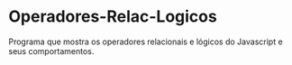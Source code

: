 # Operadores-Relac-Logicos
Programa que mostra os operadores relacionais e lógicos do Javascript e seus comportamentos.
